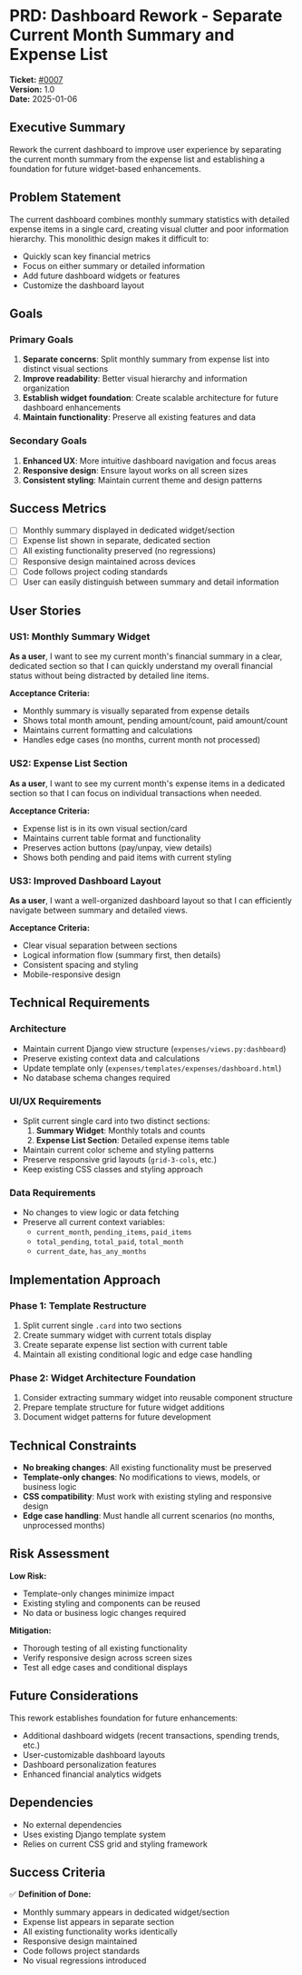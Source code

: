 # PRD: Dashboard Rework - Separate Current Month Summary and Expense List

**Ticket:** [#0007](https://github.com/MarcinOrlowski/pyggy-expense-tracker/issues/7)  
**Version:** 1.0  
**Date:** 2025-01-06

## Executive Summary

Rework the current dashboard to improve user experience by separating the current month summary from
the expense list and establishing a foundation for future widget-based enhancements.

## Problem Statement

The current dashboard combines monthly summary statistics with detailed expense items in a single
card, creating visual clutter and poor information hierarchy. This monolithic design makes it
difficult to:

- Quickly scan key financial metrics
- Focus on either summary or detailed information
- Add future dashboard widgets or features
- Customize the dashboard layout

## Goals

### Primary Goals

1. **Separate concerns**: Split monthly summary from expense list into distinct visual sections
2. **Improve readability**: Better visual hierarchy and information organization
3. **Establish widget foundation**: Create scalable architecture for future dashboard enhancements
4. **Maintain functionality**: Preserve all existing features and data

### Secondary Goals

1. **Enhanced UX**: More intuitive dashboard navigation and focus areas
2. **Responsive design**: Ensure layout works on all screen sizes
3. **Consistent styling**: Maintain current theme and design patterns

## Success Metrics

- [ ] Monthly summary displayed in dedicated widget/section
- [ ] Expense list shown in separate, dedicated section
- [ ] All existing functionality preserved (no regressions)
- [ ] Responsive design maintained across devices
- [ ] Code follows project coding standards
- [ ] User can easily distinguish between summary and detail information

## User Stories

### US1: Monthly Summary Widget

**As a user**, I want to see my current month's financial summary in a clear, dedicated section so
that I can quickly understand my overall financial status without being distracted by detailed line
items.

**Acceptance Criteria:**

- Monthly summary is visually separated from expense details
- Shows total month amount, pending amount/count, paid amount/count
- Maintains current formatting and calculations
- Handles edge cases (no months, current month not processed)

### US2: Expense List Section

**As a user**, I want to see my current month's expense items in a dedicated section so that I can
focus on individual transactions when needed.

**Acceptance Criteria:**

- Expense list is in its own visual section/card
- Maintains current table format and functionality
- Preserves action buttons (pay/unpay, view details)
- Shows both pending and paid items with current styling

### US3: Improved Dashboard Layout

**As a user**, I want a well-organized dashboard layout so that I can efficiently navigate between
summary and detailed views.

**Acceptance Criteria:**

- Clear visual separation between sections
- Logical information flow (summary first, then details)
- Consistent spacing and styling
- Mobile-responsive design

## Technical Requirements

### Architecture

- Maintain current Django view structure (`expenses/views.py:dashboard`)
- Preserve existing context data and calculations
- Update template only (`expenses/templates/expenses/dashboard.html`)
- No database schema changes required

### UI/UX Requirements

- Split current single card into two distinct sections:
  1. **Summary Widget**: Monthly totals and counts
  2. **Expense List Section**: Detailed expense items table
- Maintain current color scheme and styling patterns
- Preserve responsive grid layouts (`grid-3-cols`, etc.)
- Keep existing CSS classes and styling approach

### Data Requirements

- No changes to view logic or data fetching
- Preserve all current context variables:
  - `current_month`, `pending_items`, `paid_items`
  - `total_pending`, `total_paid`, `total_month`
  - `current_date`, `has_any_months`

## Implementation Approach

### Phase 1: Template Restructure

1. Split current single `.card` into two sections
2. Create summary widget with current totals display
3. Create separate expense list section with current table
4. Maintain all existing conditional logic and edge case handling

### Phase 2: Widget Architecture Foundation

1. Consider extracting summary widget into reusable component structure
2. Prepare template structure for future widget additions
3. Document widget patterns for future development

## Technical Constraints

- **No breaking changes**: All existing functionality must be preserved
- **Template-only changes**: No modifications to views, models, or business logic
- **CSS compatibility**: Must work with existing styling and responsive design
- **Edge case handling**: Must handle all current scenarios (no months, unprocessed months)

## Risk Assessment

**Low Risk:**

- Template-only changes minimize impact
- Existing styling and components can be reused
- No data or business logic changes required

**Mitigation:**

- Thorough testing of all existing functionality
- Verify responsive design across screen sizes
- Test all edge cases and conditional displays

## Future Considerations

This rework establishes foundation for future enhancements:

- Additional dashboard widgets (recent transactions, spending trends, etc.)
- User-customizable dashboard layouts
- Dashboard personalization features
- Enhanced financial analytics widgets

## Dependencies

- No external dependencies
- Uses existing Django template system
- Relies on current CSS grid and styling framework

## Success Criteria

✅ **Definition of Done:**

- Monthly summary appears in dedicated widget/section
- Expense list appears in separate section
- All existing functionality works identically
- Responsive design maintained
- Code follows project standards
- No visual regressions introduced
